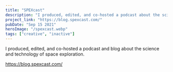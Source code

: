 ```yaml
---
title: "SPEXcast"
description: "I produced, edited, and co-hosted a podcast about the science and technology of space exploration."
project_link: "https://blog.spexcast.com/"
pubDate: "Sep 15 2021"
heroImage: "/spexcast.webp"
tags: ["creative", "inactive"]
---
```

I produced, edited, and co-hosted a podcast and blog about the science and technology of space exploration.

https://blog.spexcast.com/
